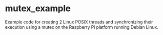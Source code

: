 # mutex_example
Example code for creating 2 Linux POSIX threads and synchronizing their execution using a mutex on the Raspberry Pi platform running Debian Linux.

